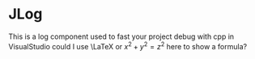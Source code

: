 # JLog
This is a log component used to fast your project debug with cpp in VisualStudio
could I use \LaTeX or $x^2 + y^2 = z^2$ here to show a formula?
